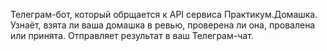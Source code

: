 Телеграм-бот, который обрщается к API сервиса Практикум.Домашка.
Узнаёт, взята ли ваша домашка в ревью, проверена ли она, провалена или принята.
Отправляет результат в ваш Телеграм-чат.
